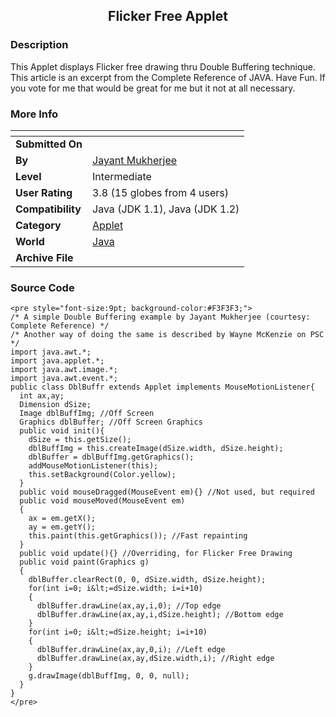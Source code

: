 ﻿<div align="center">

## Flicker Free Applet


</div>

### Description

This Applet displays Flicker free drawing thru Double Buffering technique. This article is an excerpt from the Complete Reference of JAVA. Have Fun. If you vote for me that would be great for me but it not at all necessary.
 
### More Info
 


<span>             |<span>
---                |---
**Submitted On**   |
**By**             |[Jayant Mukherjee](https://github.com/Planet-Source-Code/PSCIndex/blob/master/ByAuthor/jayant-mukherjee.md)
**Level**          |Intermediate
**User Rating**    |3.8 (15 globes from 4 users)
**Compatibility**  |Java \(JDK 1\.1\), Java \(JDK 1\.2\)
**Category**       |[Applet](https://github.com/Planet-Source-Code/PSCIndex/blob/master/ByCategory/applet__2-81.md)
**World**          |[Java](https://github.com/Planet-Source-Code/PSCIndex/blob/master/ByWorld/java.md)
**Archive File**   |[](https://github.com/Planet-Source-Code/jayant-mukherjee-flicker-free-applet__2-3875/archive/master.zip)





### Source Code

```
<pre style="font-size:9pt; background-color:#F3F3F3;">
/* A simple Double Buffering example by Jayant Mukherjee (courtesy: Complete Reference) */
/* Another way of doing the same is described by Wayne McKenzie on PSC */
import java.awt.*;
import java.applet.*;
import java.awt.image.*;
import java.awt.event.*;
public class DblBuffr extends Applet implements MouseMotionListener{
  int ax,ay;
  Dimension dSize;
  Image dblBuffImg; //Off Screen
  Graphics dblBuffer; //Off Screen Graphics
  public void init(){
    dSize = this.getSize();
    dblBuffImg = this.createImage(dSize.width, dSize.height);
    dblBuffer = dblBuffImg.getGraphics();
    addMouseMotionListener(this);
    this.setBackground(Color.yellow);
  }
  public void mouseDragged(MouseEvent em){} //Not used, but required
  public void mouseMoved(MouseEvent em)
  {
    ax = em.getX();
    ay = em.getY();
    this.paint(this.getGraphics()); //Fast repainting
  }
  public void update(){} //Overriding, for Flicker Free Drawing
  public void paint(Graphics g)
  {
    dblBuffer.clearRect(0, 0, dSize.width, dSize.height);
    for(int i=0; i&lt;=dSize.width; i=i+10)
    {
      dblBuffer.drawLine(ax,ay,i,0); //Top edge
      dblBuffer.drawLine(ax,ay,i,dSize.height); //Bottom edge
    }
    for(int i=0; i&lt;=dSize.height; i=i+10)
    {
      dblBuffer.drawLine(ax,ay,0,i); //Left edge
      dblBuffer.drawLine(ax,ay,dSize.width,i); //Right edge
    }
    g.drawImage(dblBuffImg, 0, 0, null);
  }
}
</pre>
```

